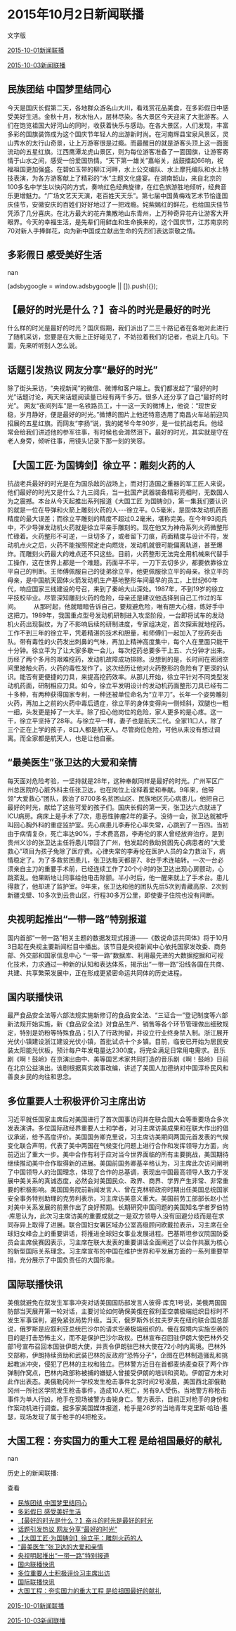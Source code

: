 







# 2015年10月2日新闻联播
 文字版








[2015-10-01新闻联播](/xinwenlianbo/20151001)


[2015-10-03新闻联播](/xinwenlianbo/20151003)





## 民族团结 中国梦里结同心


今天是国庆长假第二天，各地群众游名山大川，看戏赏花品美食，在多彩假日中感受美好生活。金秋十月，秋水怡人，层林尽染。各大景区今天迎来了大批游客。人们在饱览祖国大好河山的同时，收获着快乐与感动。在各大景区，人们发现，丰富多彩的国旗装饰成为这个国庆节年轻人的出游新时尚。在河南辉县宝泉风景区，灵山秀水的太行山奇景，让上万游客很是过瘾。而最醒目的就是游客头顶上这一面面流动的五星红旗。江西鹰潭龙虎山景区，则为每位游客准备了一面国旗，让游客寄情于山水之间，感受一份爱国热情。“天下第一雄关”嘉峪关，战鼓擂起66响，祝福祖国更加强盛。在碧如玉带的柳江河畔，水上公交编队、水上摩托编队和水上特技表演，为各方游客献上了精彩的“水”主题文化盛宴。在湖南韶山，来自北京的100多名中学生以快闪的方式，奏响红色经典旋律，在红色旅游胜地倾听，经典音乐更增魅力。“广场文艺天天演，老百姓天天乐”。第七届中国黄梅戏艺术节恰逢国庆佳节，安徽安庆的百姓们好好地过了一把戏瘾。姹紫嫣红的鲜花，也给国庆佳节凭添了几分喜庆。在北方最大的花卉集散地山东青州，上万种奇异花卉让游客大开眼界。今天的幸福生活，是先辈们用鲜血和生命换来的，这个国庆节，江苏南京的70对新人手捧鲜花，向为新中国成立献出生命的先烈们表达崇敬之情。


## 多彩假日 感受美好生活


nan





 (adsbygoogle = window.adsbygoogle || []).push({});

 
## 【最好的时光是什么？】奋斗的时光是最好的时光


什么样的时光是最好的时光？国庆假期，我们派出了二三十路记者在各地对此进行了随机采访，您要是在大街上正好碰见了，不妨拉着我们的记者，也说上几句。下面，先来听听别人怎么说。


## 话题引发热议 网友分享“最好的时光”


除了街头采访，“央视新闻”的微信、微博和客户端上。我们都发起了“最好的时光”话题讨论，两天来话题阅读量已经有两千多万。很多人还分享了自己“最好的时光”。 网友“夜间列车”是一名铁路员工，十一这一天的微博上，他说：“现世安稳，岁月静好，便是最好的时光。”微博的图片上他还特意选用了南昌火车站前迎风招展的五星红旗。而网友“李扬”说，我的姥爷今年90岁，是一位抗战老兵。他经常会给我们讲述他的参军往事，有时候也会潸然泪下。最好的时光，其实就是守在老人身旁，倾听往事，用镜头记录下那一刻的笑容。


## 【大国工匠·为国铸剑】徐立平：雕刻火药的人


抗战老兵最好的时光是在为国杀敌的战场上，而对打造国之重器的军工匠人来说，他们最好的时光又是什么？九三阅兵，当一批国产武器装备精彩亮相时，无数国人为之震撼。本台从今天起推出系列报道《大国工匠 为国铸剑》，第一集我们要认识的就是一位在导弹和火箭上雕刻火药的人---徐立平。0.5毫米，是固体发动机药面精度的最大误差；而徐立平雕刻的精度不超过0.2毫米，堪称完美。在今年93阅兵中，不少导弹发动机火药就是徐立平亲手雕刻的。现在他又为神舟系列火药微整形忙碌着。火药整形不可逆，一旦切多了，或者留下刀痕，药面精度与设计不符，发动机点火之后，火药不能按照预定走向燃烧，发动机就很可能偏离轨道，甚至爆炸。而雕刻火药最大的难点还不只这些。目前，火药整形无法完全用机械来代替手工操作，这在世界上都是一个难题。药面平不平，一刀下去切多少，都要依靠徐立平自己的判断。王师傅佩服自己的徒弟徐立平，他更佩服徐立平的母亲。徐立平的母亲，是中国航天固体火箭发动机生产基地整形车间最早的员工，上世纪60年代，响应国家三线建设的号召，来到了秦岭大山深处。1987年，不到19岁的徐立平技校毕业。尽管深知雕刻火药的危险，母亲还是建议他选择到自己工作过的车间。 　　从那时起，他就暗暗告诉自己，要规避危险，唯有胆大心细，练好手中这把刀。1989年，我国重点型号发动机研制进入攻坚阶段，一台即将试车的发动机火药出现裂纹，为了不影响后续的研制进度，专家组决定，首次探索就地挖药。工作不到三年的徐立平，凭着精湛的技术和胆量，和师傅们一起加入了挖药突击队。带有毒性的火药发出刺鼻的气味，再加上精神高度集中，每个人在里面只能干十分钟。徐立平为了让大家多歇一会儿，每次挖药总要多干上五、六分钟才出来。历经了两个多月的艰难挖药，发动机故障成功排除。没想到的是，长时间在密闭空间里接触火药，火药的毒性发作了。这次经历让他对火药整形的危险有了更深的认识。能否有更便捷的刀具，来提高挖药效率。从那儿开始，徐立平针对不同类型发动机药面，研制相应刀具。如今，徐立平发明设计的发动机药面整形刀具已经有二十多种，有两种获得国家专利，一种还被单位命名为“立平刀”。长年一个姿势雕刻火药，再加上之前的火药中毒后遗症，徐立平的身体变得向一侧倾斜，双腿也一粗一细，头发更是掉了一大半。除了担心他岗位的危险，家人更多的是心疼。这一干，徐立平坚持了28年。与徐立平一样，妻子也是航天二代。全家11口人，除了三个正在上学的孩子，8口人都是航天人。尽管岗位危险，可他从来没有想过调离。而全家都是航天人，也是让他自豪。


## “最美医生”张卫达的大爱和亲情


每天面对危险考验，一坚持就是28年，这种奉献同样是最好的时光。广州军区广州总医院的心脏外科主任张卫达，也在岗位上诠释着爱和奉献。9年来，他带领“大爱救心”团队，救治了8700多名贫困山区、民族地区先心病患儿，他把自己最好的时光，献给了这些可爱的孩子们。国庆长假的第一天，张卫达六点就进了ICU病房。病床上是手术了7次，患恶性肿瘤2年的妻子。没待一会，张卫达就被呼叫回心胸外科的重症监护室。先心病患儿李寿伦心率失常，心跳到了一百四。当初由于病情复杂，死亡率达90%，手术费高昂，李寿伦的家人曾经放弃治疗。是到贵州义诊的张卫达主任将患儿带回了广州，他发起的救助贫困先心病患者的“大爱救心”项目为孩子免除了医疗费。心律失常的李寿伦在医护人员的全力救治下，病情稳定了。为了多救贫困患儿，张卫达每天都是7、8台手术连轴转。一次一台必须亲自主刀的重要手术前，已经连续工作了20个小时的张卫达出现心房颤动，心跳紊乱。他果断地让同事给他电击除颤。半小时后，他一醒来就上了手术台。患儿得救了，他却进了监护室。9年来，张卫达和他的团队先后5次到青藏高原、2次到新疆戈壁、10多次到云贵山区，行程30多万公里，即使妻子住院也没有间断。


## 央视明起推出“一带一路”特别报道


国内首部“一带一路”相关主题的数据发现式报道——《数说命运共同体》将于10月3日起在央视主要新闻栏目中播出。该节目是央视新闻中心依托国家发改委、商务部、外交部和国家信息中心 “一带一路”数据库、利用最先进的大数据挖掘和可视化技术，力求通过一种新的认知和表达体系，揭示出“一带一路”沿线各国在共商、共建、共享繁荣发展中，正在形成更紧密命运共同体的历史进程。


## 国内联播快讯


最严食品安全法等六部法规实施新修订的食品安全法、“三证合一”登记制度等六部新法规开始实施，新《食品安全法》对食品生产、销售等各个环节管理做出细致规定，特别是奶粉等特殊食品；引入了行政拘留，并设立行业终身禁入制。浙江展开光伏小镇建设浙江建设光伏小镇，首批试点十个乡镇。目前，临安已开始为居民安装太阳能光伏板，预计每户年发电量达2300度，将完全满足日常用电需求。音乐剧《啊！鼓岭》在京演出由中、美等国艺术家共同打造的音乐剧《啊！鼓岭》日前在北京公益演出。该剧根据真实故事改编，讲述了美国人加德纳对中国淳朴民风和善良乡民的向往和思念。


## 多位重要人士积极评价习主席出访


习近平就任国家主席后对美国进行了首次国事访问并在联合国大会等重要场合多次发表演讲。多位国际政经界重要人士和学者，对习主席访美成果和在联大作出的倡议承诺，给予高度评价。美国国务卿克里说，习主席访美期间两国元首发表的气候变化联合声明，代表了美中两国在气候变化问题上进行合作和发挥领导力方面，向前迈出了重大一步。美中合作有利于应对当今世界面临的所有主要挑战，美国期待继续推动美中合作取得新的进展。美国前国务卿基辛格认为，习主席此次访问阐明了中国领导人的治国理念，体现了合作的总基调，表现出中国最高领导人致力于发展中美关系的真诚态度，必然会对美国民众、政界、商界、学界产生非常、非常重要的积极影响。美国国务院前新闻发言人、曾在克林顿政府时期出任美国总统国家安全事务特别助理的克劳利表示，习主席访美意义重大。美国前劳工部部长赵小兰对美中关系发展的前景作出了良好预期。长期研究中国问题的美国知名学者罗伯特·库恩认为，此次习主席访美的重要成就之一是双方领导人没有回避分歧而是在求同存异上取得了进展。联合国妇女署区域办公室高级顾问欧戴拉表示，习主席在全球妇女峰会上的重要讲话，将推进全球妇女事业发展进程。巴基斯坦参议院国防委员会主席侯赛因表示，习主席在联大发表的重要讲话全面阐述了以合作共赢为核心的新型国际关系理念。习主席宣布的中国在维护世界和平发展方面的一系列重要举措，充分展示了中国负责任的大国形象。


## 国际联播快讯


美俄就避免在叙发生军事冲突对话美国国防部发言人彼得·库克1号说，美俄两国国防部当天展开第一轮对话，主要讨论如何确保美俄在叙利亚空袭极端组织目标时不发生军事误判，避免紧张局势升级。当天，俄罗斯外长拉夫罗夫在纽约联合国总部说，俄罗斯是应叙利亚总统巴沙尔的请求空袭极端组织的。俄在叙境内实施空袭的目的是打击恐怖主义，而不是保护巴沙尔政权。巴林宣布召回驻伊朗大使巴林外交部1号宣布召回本国驻伊朗大使，并责令伊朗驻巴林大使在72小时内离境。巴林外交部称，伊朗持续资助和武装巴林的反政府“恐怖分子”，企图在巴林制造骚乱和挑起教派冲突，侵犯了巴林的主权和独立。巴林警方近日在首都麦纳麦查获了两个炸弹制作窝点，巴林内政部称被捕的嫌疑人曾接受伊朗的培训和资助。伊朗官方未对此作出表态。美俄勒冈州一学校发生枪击事件北京时间2号凌晨，美国西北部俄勒冈州一所社区学院发生枪击事件，造成10人死亡，另有9人受伤。当地警方称枪击事件为单人行凶，枪手在现场被警方击毙身亡。警方表示，目前正对枪手的身份和作案动机进行调查。据多家美国媒体报道，枪手是26岁的当地青年克里斯·哈珀·墨瑟，现场发现了属于枪手的4把枪支。


## 大国工程：夯实国力的重大工程 是给祖国最好的献礼


nan






历史上的新闻联播:

 查看
 

* [民族团结 中国梦里结同心](#民族团结-中国梦里结同心)
* [多彩假日 感受美好生活](#多彩假日-感受美好生活)
* [【最好的时光是什么？】奋斗的时光是最好的时光](#【最好的时光是什么？】奋斗的时光是最好的时光)
* [话题引发热议 网友分享“最好的时光”](#话题引发热议-网友分享“最好的时光”)
* [【大国工匠·为国铸剑】徐立平：雕刻火药的人](#【大国工匠·为国铸剑】徐立平：雕刻火药的人)
* [“最美医生”张卫达的大爱和亲情](#“最美医生”张卫达的大爱和亲情)
* [央视明起推出“一带一路”特别报道](#央视明起推出“一带一路”特别报道)
* [国内联播快讯](#国内联播快讯)
* [多位重要人士积极评价习主席出访](#多位重要人士积极评价习主席出访)
* [国际联播快讯](#国际联播快讯)
* [大国工程：夯实国力的重大工程 是给祖国最好的献礼](#大国工程：夯实国力的重大工程-是给祖国最好的献礼)






[2015-10-01新闻联播](/xinwenlianbo/20151001)


[2015-10-03新闻联播](/xinwenlianbo/20151003)



